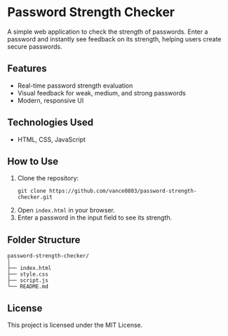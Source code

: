 # Password Strength Checker

A simple web application to check the strength of passwords. Enter a password and instantly see feedback on its strength, helping users create secure passwords.

## Features

- Real-time password strength evaluation
- Visual feedback for weak, medium, and strong passwords
- Modern, responsive UI

## Technologies Used

- HTML, CSS, JavaScript

## How to Use

1. Clone the repository:
   ```
   git clone https://github.com/vance0803/password-strength-checker.git
   ```
2. Open `index.html` in your browser.
3. Enter a password in the input field to see its strength.

## Folder Structure

```
password-strength-checker/
│
├── index.html
├── style.css
├── script.js
└── README.md
```

## License

This project is licensed under the MIT License.
